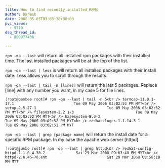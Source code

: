 ```yaml
---
title: How to find recently installed RPMs
author: Danesh
date: 2008-05-05T03:03:38+00:00
pvc_views:
  - 9710
dsq_thread_id:
  - 889977436

---
```

`rpm -qa --last` will return all installed rpm packages with their installed time. The last installed packages will be at the top of the list.

`rpm -qa --last | less` is will return all installed packages with their install date. Less allows you to scroll through the results. 

`rpm -qa --last | tail -n [lines]` will return the last 5 packages. Replace [line] with any number you want, in my case 5 for file lines.

`[root@bambee root]# rpm -qa --last | tail -n 5<br />
termcap-11.0.1-17.1                           Tue 09 May 2006 03:02:53 PM MYT<br />
setup-2.5.27-1                                Tue 09 May 2006 03:02:52 PM MYT<br />
filesystem-2.2.1-3                            Tue 09 May 2006 03:02:52 PM MYT<br />
basesystem-8.0-2                              Tue 09 May 2006 03:02:52 PM MYT<br />
redhat-logos-1.1.14.3-1                       Tue 09 May 2006 03:02:51 PM MYT`

`rpm -qa --last | grep [package name]` will return the install date for a specific RPM package. In my case the apache web server [httpd]

`[root@jumbo root]# rpm -qa --last | grep httpd<br />
redhat-config-httpd-1.1.0-4.30.2              Sat 29 Mar 2008 09:03:40 PM MYT<br />
httpd-2.0.46-70.ent                           Sat 29 Mar 2008 08:58:19 PM MYT`
